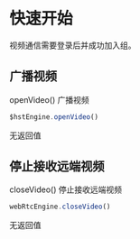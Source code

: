 # 快速开始

视频通信需要登录后并成功加入组。


## 广播视频

openVideo() 广播视频

```js
$hstEngine.openVideo()
```

无返回值

## 停止接收远端视频

closeVideo() 停止接收远端视频

```js
webRtcEngine.closeVideo()
```

无返回值
